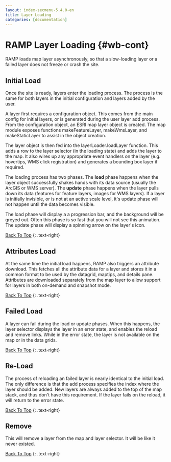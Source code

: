 ```yaml
---
layout: index-secmenu-5.4.0-en
title: Layer Loading
categories: [documentation]
---
```


<a name="top" />

# RAMP Layer Loading {#wb-cont}

<div class="toc"></div>

RAMP loads map layer asynchronously, so that a slow-loading layer or a failed layer does not freeze or crash the site.

## Initial Load

Once the site is ready, layers enter the loading process.  The process is the same for both layers in the initial configuration and layers added by the user.  

A layer first requires a configuration object.  This comes from the main config for initial layers, or is generated during the user layer add process.  From the configuration object, an ESRI map layer object is created.  The map module exposes functions makeFeatureLayer, makeWmsLayer, and makeStaticLayer to assist in the object creation.

The layer object is then fed into the layerLoader.loadLayer function.  This adds a row to the layer selector (in the loading state) and adds the layer to the map.  It also wires up any appropriate event handlers on the layer (e.g. hovertips, WMS click registration) and generates a bounding box layer if required.

The loading process has two phases.  The __load__ phase happens when the layer object successfully shakes hands with its data source (usually the ArcGIS or WMS server).  The __update__ phase happens when the layer pulls down its data (features for feature layers, images for WMS layers).  If a layer is initially invisible, or is not at an active scale level, it's update phase will not happen until the data becomes visible.

The load phase will display a a progression bar, and the background will be greyed out.  Often this phase is so fast that you will not see this animation.  The update phase will display a spinning arrow on the layer's icon.

[Back To Top](#top)
{: .text-right}

## Attributes Load

At the same time the initial load happens, RAMP also triggers an attribute download. This fetches all the attribute data for a layer and stores it in a common format to be used by the datagrid, maptips, and details pane. Attributes are downloaded separately from the map layer to allow support for layers in both on-demand and snapshot mode.

[Back To Top](#top)
{: .text-right}


## Failed Load

A layer can fail during the load or update phases.  When this happens, the layer selector displays the layer in an error state, and enables the reload and remove links.  While in the error state, the layer is not available on the map or in the data grids.

[Back To Top](#top)
{: .text-right}



## Re-Load

The process of reloading an failed layer is nearly identical to the initial load.  The only difference is that the add process specifies the index where the layer should be added.  New layers are always added to the top of the map stack, and thus don't have this requirement.  If the layer fails on the reload, it will return to the error state.

[Back To Top](#top)
{: .text-right}


## Remove

This will remove a layer from the map and layer selector.  It will be like it never existed.


[Back To Top](#top)
{: .text-right}